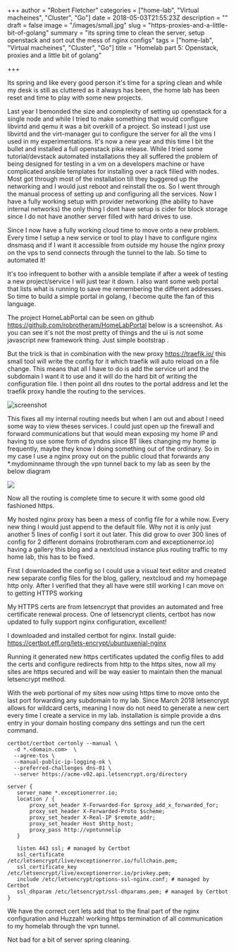 +++
author = "Robert Fletcher"
categories = ["home-lab", "Virtual macheines", "Cluster", "Go"]
date = 2018-05-03T21:55:23Z
description = ""
draft = false
image = "/images/small.jpg"
slug = "https-proxies-and-a-little-bit-of-golang"
summary = "its spring time to clean the server, setup openstack and sort out the mess of nginx configs"
tags = ["home-lab", "Virtual macheines", "Cluster", "Go"]
title = "Homelab part 5: Openstack, proxies and a little bit of golang"

+++


Its spring and like every good person it's time for a spring clean and while my desk is still as cluttered as it always has been,  the home lab has been reset and time to play with some new projects.

Last year I bemonded the size and complexity of setting up openstack for a single node and while I tried to make something that would configure libvirtd and qemu it was a bit overkill of a project. So instead I just use libvirtd and the virt-manager gui to configure the server for all the vms I used in my experimentations. It's now a new year and this time I bit the bullet and installed a full openstack pika release. While I tried some tutorial/devstack automated installations they all suffered the problem of being designed for testing in a vm on a developers machine or have complicated ansible templates for installing over a rack filled with nodes. Most got through most of the installation till they buggered up the networking and I would just reboot and reinstall the os. So I went through the manual process of setting up and configuring all the services. Now I have a fully working setup with provider networking (the ability to have internal networks) the only thing I dont have setup is cider for block storage since I do not have another server filled with hard drives to use.

Since I now have a fully working cloud time to move onto a new problem. Every time I setup a new service or tool to play I have to configure nginx dnsmasq and if I want it accessible from outside my house the nginx proxy on the vps to send connects through the tunnel to the lab. So time to automated it!

It's too infrequent to bother with a ansible template if after a week of testing a new project/service I will just tear it down. I also want some web portal that lists what is running to save me remembering the different addresses. So time to build a simple portal in golang, I become quite the fan of this language.

The project HomeLabPortal can be seen on github https://github.com/robrotheram/HomeLabPortal below is a screenshot. As you can see it's not the most pretty of things and the ui is not some javascript new framework thing. Just simple bootstrap . 

But the trick is that in combination with the new proxy https://traefik.io/ this small tool will write the config for it which traefik will auto reload on a file change.
This means that all  I have to do is add the service url and the subdomain I want it to use and it will do the hard bit of writing the configuration file. I then point all dns routes to the portal address and let the traefik proxy handle the routing to the services.

![screenshot](https://screenshotscdn.firefoxusercontent.com/images/dc37f864-ed0e-4770-8c66-cdb309fee9de.png)

This fixes all my internal routing needs but when I am out and about I need some way to view theses services. I could just open up the firewall and forward communications but that would mean exposing my home IP and having to use some form of dyndns since BT likes changing my home ip frequently, maybe they know I doing something out of the ordinary. So in my case I use a nginx proxy out on the public cloud that forwards any *.mydominname through the vpn tunnel back to my lab as seen by the below diagram

![](/images/HomeLabDiagram-3.png)

Now all the routing is complete time to secure it with some good old fashioned https.

My hosted nginx proxy has been a mess of config file for a while now. Every new thing I would just append to the default file. Why not it is only just another 5 lines of config I sort it out later. This did grow to over 300 lines of config for 2 different domains (robrotheram.com and exceptionerror.io) having a gallery this blog and a nextcloud instance plus routing traffic to my home lab, this has to be fixed.

First I downloaded the config so I could use a visual text editor and created new separate config files for the blog, gallery, nextcloud and my homepage http only. After I verified that they all have were still working  I can move on to getting HTTPS working

My HTTPS certs are from letsencrypt that provides an automated and free certificate renewal process. One of letsencrypt  clients,  certbot has  now  updated to fully support nginx configuration, excellent! 

I downloaded and installed certbot for nginx. Install guide: https://certbot.eff.org/lets-encrypt/ubuntuxenial-nginx

Running it generated new https certificates updated the config files to add the certs and configure redirects from http to the https sites, now all my sites are https secured and will be way easier to maintain then the manual letsencrypt method.

With the web portional of my sites now using https time to move onto the last port forwarding any subdomain to my lab. Since March 2018 letsencrypt allows for wildcard certs, meaning I now do not need to generate a new cert every time I create a service in my lab. installation is simple provide a dns entry in your domain hosting company dns settings and run the cert command.
```
certbot/certbot certonly --manual \
  -d *.<domain.com>  \
  --agree-tos \
  --manual-public-ip-logging-ok \
  --preferred-challenges dns-01 \
  --server https://acme-v02.api.letsencrypt.org/directory
  ```
 
 ```
 server {
    server_name *.exceptionerror.io;
    location / {
        proxy_set_header X-Forwarded-For $proxy_add_x_forwarded_for;
        proxy_set_header X-Forwarded-Proto $scheme;
        proxy_set_header X-Real-IP $remote_addr;
        proxy_set_header Host $http_host;
        proxy_pass http://vpntunnelip
    }

    listen 443 ssl; # managed by Certbot
    ssl_certificate /etc/letsencrypt/live/exceptionerror.io/fullchain.pem;
    ssl_certificate_key /etc/letsencrypt/live/exceptionerror.io/privkey.pem;
    include /etc/letsencrypt/options-ssl-nginx.conf; # managed by Certbot
    ssl_dhparam /etc/letsencrypt/ssl-dhparams.pem; # managed by Certbot
}
 ```
We have the correct cert lets add that to the final part of the nginx configuration and Huzzah! working https termination of all communication to my homelab through the vpn tunnel.

Not bad for a bit of server spring cleaning.

